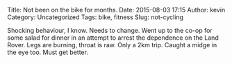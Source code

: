 Title: Not been on the bike for months.
Date: 2015-08-03 17:15
Author: kevin
Category: Uncategorized
Tags: bike, fitness
Slug: not-cycling

Shocking behaviour, I know. Needs to change. Went up to the co-op for some salad for dinner in an attempt to arrest the dependence on the Land Rover. Legs are burning, throat is raw. Only a 2km trip. Caught a midge in the eye too. Must get better.
